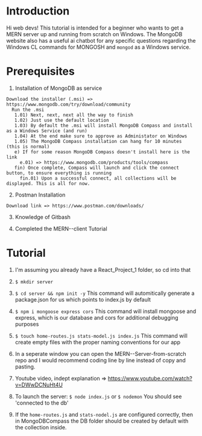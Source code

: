 # Introduction
Hi web devs!  This tutorial is intended for a beginner who wants to get a MERN server up and running from scratch on Windows. The MongoDB website also has a useful ai chatbot for any specific questions regarding the Windows CL commands for MONGOSH and `mongod` as a Windows service.

# Prerequisites
1) Installation of MongoDB as service

```
Download the installer (.msi) => https://www.mongodb.com/try/download/community
  Run the .msi
   1.01) Next, next, next all the way to finish
   1.02) Just use the default location
   1.03) By default the .msi will install MongoDB Compass and install as a Windows Service (and run)
   1.04) At the end make sure to approve as Administator on Windows
   1.05) The MongoDB Compass installation can hang for 10 minutes (this is normal)
   e) If for some reason MongoDB Compass doesn't install here is the link
     e.01) => https://www.mongodb.com/products/tools/compass
   fin) Once complete, Compass will launch and click the connect button, to ensure everything is running
     fin.01) Upon a successful connect, all collections will be displayed. This is all for now.
```   
2) Postman Installation
```
Download link => https://www.postman.com/downloads/
```
3) Knowledge of Gitbash

4) Completed the MERN--client Tutorial

# Tutorial
1) I'm assuming you already have a React_Project_1 folder, so cd into that

2) `$ mkdir server`

3) `$ cd server && npm init -y`
   This command will automitically generate a package.json for us which points to index.js by default

4) `$ npm i mongoose express cors`
   This command will install mongoose and express, which is our database and cors for additional debugging purposes

5) `$ touch home-routes.js stats-model.js index.js`
   This command will create empty files with the proper naming conventions for our app

6) In a seperate window you can open the MERN--Server-from-scratch repo and I would recommend coding line by line instead of copy and pasting.
    
7) Youtube video, indept explanation => https://www.youtube.com/watch?v=DWwDCNuHt4U
    
8) To launch the server:
   `$ node index.js`
   or
   `$ nodemon`
   You should see 'connected to the db'

9) If the `home-routes.js` and `stats-nodel.js` are configured correctly, then in MongoDBCompass the DB folder should be created by default with the collection inside.
        
